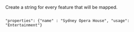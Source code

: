 Create a string for every feature that will be mapped.
```text

"properties": {"name" : "Sydney Opera House", "usage": "Entertainment"}
```